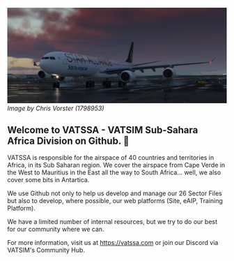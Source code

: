 ![VATSSA](./ssa_screenshot_comp_20241101_1798953.png)
_Image by Chris Vorster (1798953)_

## Welcome to VATSSA - VATSIM Sub-Sahara Africa Division on Github. 👋

VATSSA is responsible for the airspace of 40 countries and territories in Africa, in its Sub Saharan region. We cover the airspace from Cape Verde in the West to Mauritius in the East all the way to South Africa... well, we also cover some bits in Antartica.

We use Github not only to help us develop and manage our 26 Sector Files but also to develop, where possible, our web platforms (Site, eAIP, Training Platform).

We have a limited number of internal resources, but we try to do our best for our community where we can.

For more information, visit us at https://vatssa.com or join our Discord via VATSIM's Community Hub.
